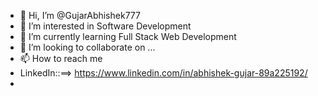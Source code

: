 - 👋 Hi, I’m @GujarAbhishek777
- 👀 I’m interested in Software Development
- 🌱 I’m currently learning Full Stack Web Development
- 💞️ I’m looking to collaborate on ...
- 📫 How to reach me  
-  LinkedIn::==> https://www.linkedin.com/in/abhishek-gujar-89a225192/
-                 

<!---
GujarAbhishek777/GujarAbhishek777 is a ✨ special ✨ repository because its `README.md` (this file) appears on your GitHub profile.
You can click the Preview link to take a look at your changes.
--->
